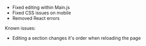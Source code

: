 - Fixed editing within Main.js
- Fixed CSS issues on mobile
- Removed React errors

Known issues:
- Editing a section changes it's order when reloading the page